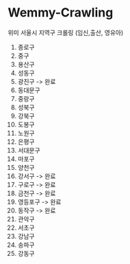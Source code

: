 # Wemmy-Crawling
위미 서울시 지역구 크롤링 (임신,출산, 영유아)

01. 종로구
02. 중구
03. 용산구
04. 성동구
05. 광진구 -> 완료
06. 동대문구
07. 중랑구
08. 성북구
09. 강북구
10. 도봉구
11. 노원구
12. 은평구
13. 서대문구
14. 마포구
15. 양천구
16. 강서구 -> 완료
17. 구로구 -> 완료
18. 금천구 -> 완료
19. 영등포구 -> 완료
20. 동작구 -> 완료
21. 관악구
22. 서초구
23. 강남구
24. 송파구
25. 강동구
